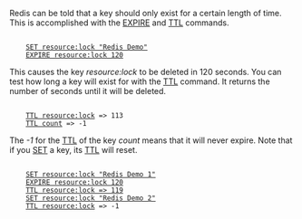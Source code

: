 Redis can be told that a key should only exist for a certain length of time.
This is accomplished with the [EXPIRE](#help) and [TTL](#help) commands.

<pre><code>
    <a href="#run">SET resource:lock "Redis Demo"</a>
    <a href="#run">EXPIRE resource:lock 120</a>
</code></pre>

This causes the key *resource:lock* to be deleted in 120 seconds. You can test
how long a key will exist for with the [TTL](#help) command. It returns the number of
seconds until it will be deleted.

<pre><code>
    <a href="#run">TTL resource:lock</a> => 113
    <a href="#run">TTL count</a> => -1
</code></pre>

The *-1* for the [TTL](#help) of the key *count* means that it will never expire. Note
that if you [SET](#help) a key, its [TTL](#help) will reset.

<pre><code>
    <a href="#run">SET resource:lock "Redis Demo 1"</a>
    <a href="#run">EXPIRE resource:lock 120</a>
    <a href="#run">TTL resource:lock => 119</a>
    <a href="#run">SET resource:lock "Redis Demo 2"</a>
    <a href="#run">TTL resource:lock</a> => -1
</code></pre>

